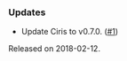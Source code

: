 ### Updates
- Update Ciris to v0.7.0. ([#1][#1])

[#1]: https://github.com/ovotech/ciris-aiven-kafka/pull/1

Released on 2018-02-12.
